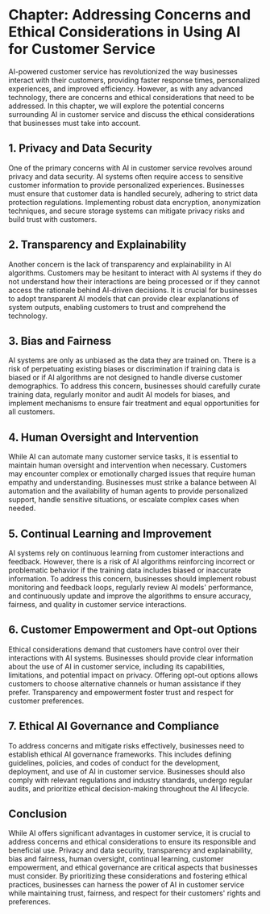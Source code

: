 Chapter: Addressing Concerns and Ethical Considerations in Using AI for Customer Service
========================================================================================

AI-powered customer service has revolutionized the way businesses interact with their customers, providing faster response times, personalized experiences, and improved efficiency. However, as with any advanced technology, there are concerns and ethical considerations that need to be addressed. In this chapter, we will explore the potential concerns surrounding AI in customer service and discuss the ethical considerations that businesses must take into account.

**1. Privacy and Data Security**
--------------------------------

One of the primary concerns with AI in customer service revolves around privacy and data security. AI systems often require access to sensitive customer information to provide personalized experiences. Businesses must ensure that customer data is handled securely, adhering to strict data protection regulations. Implementing robust data encryption, anonymization techniques, and secure storage systems can mitigate privacy risks and build trust with customers.

**2. Transparency and Explainability**
--------------------------------------

Another concern is the lack of transparency and explainability in AI algorithms. Customers may be hesitant to interact with AI systems if they do not understand how their interactions are being processed or if they cannot access the rationale behind AI-driven decisions. It is crucial for businesses to adopt transparent AI models that can provide clear explanations of system outputs, enabling customers to trust and comprehend the technology.

**3. Bias and Fairness**
------------------------

AI systems are only as unbiased as the data they are trained on. There is a risk of perpetuating existing biases or discrimination if training data is biased or if AI algorithms are not designed to handle diverse customer demographics. To address this concern, businesses should carefully curate training data, regularly monitor and audit AI models for biases, and implement mechanisms to ensure fair treatment and equal opportunities for all customers.

**4. Human Oversight and Intervention**
---------------------------------------

While AI can automate many customer service tasks, it is essential to maintain human oversight and intervention when necessary. Customers may encounter complex or emotionally charged issues that require human empathy and understanding. Businesses must strike a balance between AI automation and the availability of human agents to provide personalized support, handle sensitive situations, or escalate complex cases when needed.

**5. Continual Learning and Improvement**
-----------------------------------------

AI systems rely on continuous learning from customer interactions and feedback. However, there is a risk of AI algorithms reinforcing incorrect or problematic behavior if the training data includes biased or inaccurate information. To address this concern, businesses should implement robust monitoring and feedback loops, regularly review AI models' performance, and continuously update and improve the algorithms to ensure accuracy, fairness, and quality in customer service interactions.

**6. Customer Empowerment and Opt-out Options**
-----------------------------------------------

Ethical considerations demand that customers have control over their interactions with AI systems. Businesses should provide clear information about the use of AI in customer service, including its capabilities, limitations, and potential impact on privacy. Offering opt-out options allows customers to choose alternative channels or human assistance if they prefer. Transparency and empowerment foster trust and respect for customer preferences.

**7. Ethical AI Governance and Compliance**
-------------------------------------------

To address concerns and mitigate risks effectively, businesses need to establish ethical AI governance frameworks. This includes defining guidelines, policies, and codes of conduct for the development, deployment, and use of AI in customer service. Businesses should also comply with relevant regulations and industry standards, undergo regular audits, and prioritize ethical decision-making throughout the AI lifecycle.

**Conclusion**
--------------

While AI offers significant advantages in customer service, it is crucial to address concerns and ethical considerations to ensure its responsible and beneficial use. Privacy and data security, transparency and explainability, bias and fairness, human oversight, continual learning, customer empowerment, and ethical governance are critical aspects that businesses must consider. By prioritizing these considerations and fostering ethical practices, businesses can harness the power of AI in customer service while maintaining trust, fairness, and respect for their customers' rights and preferences.
